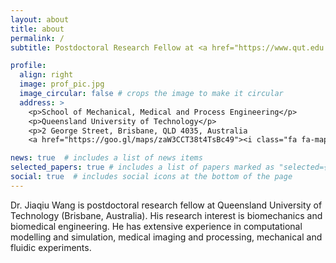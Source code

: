 ```yaml
---
layout: about
title: about
permalink: /
subtitle: Postdoctoral Research Fellow at <a href="https://www.qut.edu.au/">Queensland University of Technology</a>

profile:
  align: right
  image: prof_pic.jpg
  image_circular: false # crops the image to make it circular
  address: >
    <p>School of Mechanical, Medical and Process Engineering</p>
    <p>Queensland University of Technology</p>
    <p>2 George Street, Brisbane, QLD 4035, Australia 
    <a href="https://goo.gl/maps/zaW3CCT38t4TsBc49"><i class="fa fa-map" aria-hidden="true"></i></a></p>

news: true  # includes a list of news items
selected_papers: true # includes a list of papers marked as "selected={true}"
social: true  # includes social icons at the bottom of the page
---
```


Dr. Jiaqiu Wang is postdoctoral research fellow at Queensland University of Technology (Brisbane, Australia). His research interest is biomechanics and biomedical engineering. He has extensive experience in computational modelling and simulation, medical imaging and processing, mechanical and fluidic experiments.


